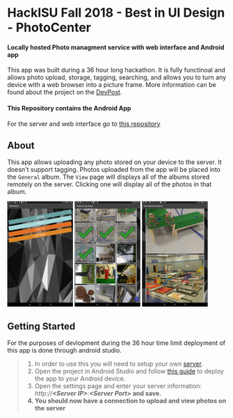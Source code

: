 # HackISU Fall 2018 - Best in UI Design - PhotoCenter
#### Locally hosted Photo managment service with web interface and Android app
This app was built during a 36 hour long hackathon. It is fully functinoal and allows photo upload, storage, tagging, searching, and allows you to turn any device with a web browser into a picture frame. More information can be found about the project on the [DevPost](https://devpost.com/software/photocenter-he1ajs).
#### This Repository contains the Android App
For the server and web interface go to [this repository](https://github.com/JosephNaberhaus/Fall2018Hackathon)
## About

This app allows uploading any photo stored on your device to the server. It doesn't support tagging. Photos uploaded from the app will be placed into the `General` album. The `View` page will displays all of the albums stored remotely on the server. Clicking one will display all of the photos in that album.
<p>
  <img src="GitExamplePhotos/PhotoCenterAndroidMainMenu.png" alt="Main Menu" width=30%>
  <img src="GitExamplePhotos/PhotoCenterAndroidUpload.png" alt="Upload from Device" width=30%>
  <img src="GitExamplePhotos/PhotoCenterAndroidView.png" alt="View photos on Server" width=30%>
</p>

## Getting Started
For the purposes of devlopment during the 36 hour time limit deployment of this app is done through android studio.

> 1. In order to use this you will need to setup your own [server](https://github.com/maxdevos49/Fall2018Hackathon). <br />
> 2. Open the project in Android Studio and follow [this guide](https://github.com/maxdevos49/Fall2018Hackathon) to deploy the app to your Android device. <br />
> 3. Open the settings page and enter your server information: <i>http://<b>\<Server IP\></b>:<b>\<Server Port\><b></i> and save. <br />
> 4. You should now have a connection to upload and view photos on the server

